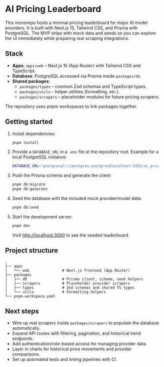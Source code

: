 # AI Pricing Leaderboard

This monorepo hosts a minimal pricing leaderboard for major AI model providers. It is built with Next.js 15, Tailwind CSS, and Prisma with PostgreSQL. The MVP ships with mock data and seeds so you can explore the UI immediately while preparing real scraping integrations.

## Stack

- **Apps**: `apps/web` – Next.js 15 (App Router) with Tailwind CSS and TypeScript.
- **Database**: PostgreSQL accessed via Prisma inside `packages/db`.
- **Shared packages**:
  - `packages/types` – common Zod schemas and TypeScript types.
  - `packages/utils` – helper utilities (formatting, etc.).
  - `packages/scrapers` – placeholder modules for future pricing scrapers.

The repository uses pnpm workspaces to link packages together.

## Getting started

1. Install dependencies:

   ```bash
   pnpm install
   ```

2. Provide a `DATABASE_URL` in a `.env` file at the repository root. Example for a local PostgreSQL instance:

   ```bash
   DATABASE_URL="postgresql://postgres:postgres@localhost:5432/ai_pricing"
   ```

3. Push the Prisma schema and generate the client:

   ```bash
   pnpm db:migrate
   pnpm db:generate
   ```

4. Seed the database with the included mock provider/model data:

   ```bash
   pnpm db:seed
   ```

5. Start the development server:

   ```bash
   pnpm dev
   ```

   Visit [http://localhost:3000](http://localhost:3000) to see the seeded leaderboard.

## Project structure

```
.
├── apps
│   └── web               # Next.js frontend (App Router)
├── packages
│   ├── db                # Prisma client, schema, seed helpers
│   ├── scrapers          # Placeholder provider scrapers
│   ├── types             # Zod schemas and shared TS types
│   └── utils             # Formatting helpers
└── pnpm-workspace.yaml
```

## Next steps

- Wire up real scrapers inside `packages/scrapers` to populate the database automatically.
- Expand API routes with filtering, pagination, and historical trend endpoints.
- Add authentication/role-based access for managing provider data.
- Layer in charts for historical price movements and provider comparisons.
- Set up automated tests and linting pipelines with CI.
